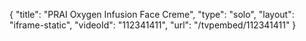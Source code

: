 {
    "title": "PRAI Oxygen Infusion Face Creme",
    "type": "solo",
    "layout": "iframe-static",
    "videoId": "112341411",
    "url": "\/tvpembed\/112341411"
}